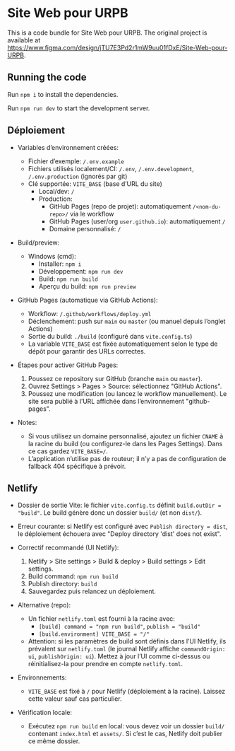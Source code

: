 # Site Web pour URPB

This is a code bundle for Site Web pour URPB. The original project is available at https://www.figma.com/design/jTU7E3Pd2r1mW9uu01fDxE/Site-Web-pour-URPB.

## Running the code

Run `npm i` to install the dependencies.

Run `npm run dev` to start the development server.

## Déploiement

- Variables d’environnement créées:
  - Fichier d’exemple: `/.env.example`
  - Fichiers utilisés localement/CI: `/.env`, `/.env.development`, `/.env.production` (ignorés par git)
  - Clé supportée: `VITE_BASE` (base d’URL du site)
    - Local/dev: `/`
    - Production:
      - GitHub Pages (repo de projet): automatiquement `/<nom-du-repo>/` via le workflow
      - GitHub Pages (user/org `user.github.io`): automatiquement `/`
      - Domaine personnalisé: `/`

- Build/preview:
  - Windows (cmd):
    - Installer: `npm i`
    - Développement: `npm run dev`
    - Build: `npm run build`
    - Aperçu du build: `npm run preview`

- GitHub Pages (automatique via GitHub Actions):
  - Workflow: `/.github/workflows/deploy.yml`
  - Déclenchement: push sur `main` ou `master` (ou manuel depuis l’onglet Actions)
  - Sortie du build: `./build` (configuré dans `vite.config.ts`)
  - La variable `VITE_BASE` est fixée automatiquement selon le type de dépôt pour garantir des URLs correctes.

- Étapes pour activer GitHub Pages:
  1) Poussez ce repository sur GitHub (branche `main` ou `master`).
  2) Ouvrez Settings > Pages > Source: sélectionnez "GitHub Actions".
  3) Poussez une modification (ou lancez le workflow manuellement). Le site sera publié à l’URL affichée dans l’environnement "github-pages".

- Notes:
  - Si vous utilisez un domaine personnalisé, ajoutez un fichier `CNAME` à la racine du build (ou configurez-le dans les Pages Settings). Dans ce cas gardez `VITE_BASE=/`.
  - L’application n’utilise pas de routeur; il n’y a pas de configuration de fallback 404 spécifique à prévoir.

## Netlify

- Dossier de sortie Vite: le fichier `vite.config.ts` définit `build.outDir = "build"`. Le build génère donc un dossier `build/` (et non `dist/`).
- Erreur courante: si Netlify est configuré avec `Publish directory = dist`, le déploiement échouera avec "Deploy directory 'dist' does not exist".

- Correctif recommandé (UI Netlify):
  1) Netlify > Site settings > Build & deploy > Build settings > Edit settings.
  2) Build command: `npm run build`
  3) Publish directory: `build`
  4) Sauvegardez puis relancez un déploiement.

- Alternative (repo):
  - Un fichier `netlify.toml` est fourni à la racine avec:
    - `[build] command = "npm run build"`, `publish = "build"`
    - `[build.environment] VITE_BASE = "/"`
  - Attention: si les paramètres de build sont définis dans l’UI Netlify, ils prévalent sur `netlify.toml` (le journal Netlify affiche `commandOrigin: ui`, `publishOrigin: ui`). Mettez à jour l’UI comme ci-dessus ou réinitialisez-la pour prendre en compte `netlify.toml`.

- Environnements:
  - `VITE_BASE` est fixé à `/` pour Netlify (déploiement à la racine). Laissez cette valeur sauf cas particulier.

- Vérification locale:
  - Exécutez `npm run build` en local: vous devez voir un dossier `build/` contenant `index.html` et `assets/`. Si c’est le cas, Netlify doit publier ce même dossier.
